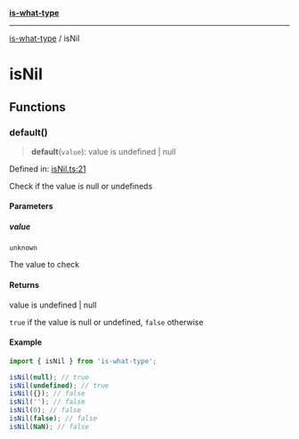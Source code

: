[**is-what-type**](index.md)

***

[is-what-type](modules.md) / isNil

# isNil

## Functions

### default()

> **default**(`value`): value is undefined \| null

Defined in: [isNil.ts:21](https://github.com/fengxinming/is-what-type/blob/0c5056645ee3ca915d569899c6e6192d9d8dc8a8/src/isNil.ts#L21)

Check if the value is null or undefineds

#### Parameters

##### value

`unknown`

The value to check

#### Returns

value is undefined \| null

`true` if the value is null or undefined, `false` otherwise

#### Example

```js
import { isNil } from 'is-what-type';

isNil(null); // true
isNil(undefined); // true
isNil({}); // false
isNil(''); // false
isNil(0); // false
isNil(false); // false
isNil(NaN); // false
```
